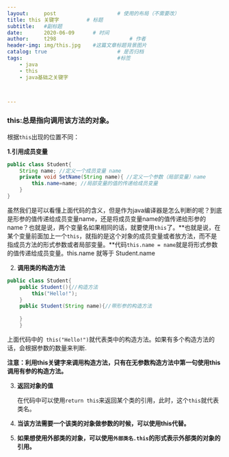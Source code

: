 ```yaml
---
layout:     post   				    # 使用的布局（不需要改）
title: this 关键字			# 标题 
subtitle:   #副标题
date:       2020-06-09		# 时间
author:     t298						# 作者
header-img: img/this.jpg 	#这篇文章标题背景图片
catalog: true 						# 是否归档
tags:								#标签
    - java
    - this
    - java基础之关键字



---
```



### this:总是指向调用该方法的对象。

根据`this`出现的位置不同：



**1.引用成员变量**

```java
public class Student{
    String name; //定义一个成员变量 name
    private void SetName(String name){ //定义一个参数（局部变量）name
        this.name=name; //局部变量的值的传递给成员变量
    }
}
```

虽然我们是可以看懂上面代码的含义，但是作为java编译器是怎么判断的呢？到底是形参的值传递给成员变量name，还是将成员变量name的值传递给形参的name？也就是说，两个变量名如果相同的话，就要使用`this`了。**也就是说，在某个变量前面加上一个`this`，就指的是这个对象的成员变量或者放方法，而不是指成员方法的形式参数或者局部变量。**代码`this.name = name`就是将形式参数的值传递给成员变量。this.name  就等于 Student.name



2. **调用类的构造方法**

```java
public class Student{
    public Student(){//构造方法
        this("Hello!");
    }
    public Student(String name){//带形参的构造方法
        
    }
    }
```

上面代码中的` this("Hello!")`就代表类中的构造方法。如果有多个构造方法的话，会根据参数的数量来判断.

**注意：利用this关键字来调用构造方法，只有在无参数构造方法中第一句使用this调用有参的构造方法。**

3. **返回对象的值**

   在代码中可以使用`return this`来返回某个类的引用，此时，这个`this`就代表类名。

   

4. **当该方法需要一个该类的对象做参数的时候，可以使用this代替。**

5. **如果想使用外部类的对象，可以使用`外部类名.this`的形式表示外部类的对象的引用。**

